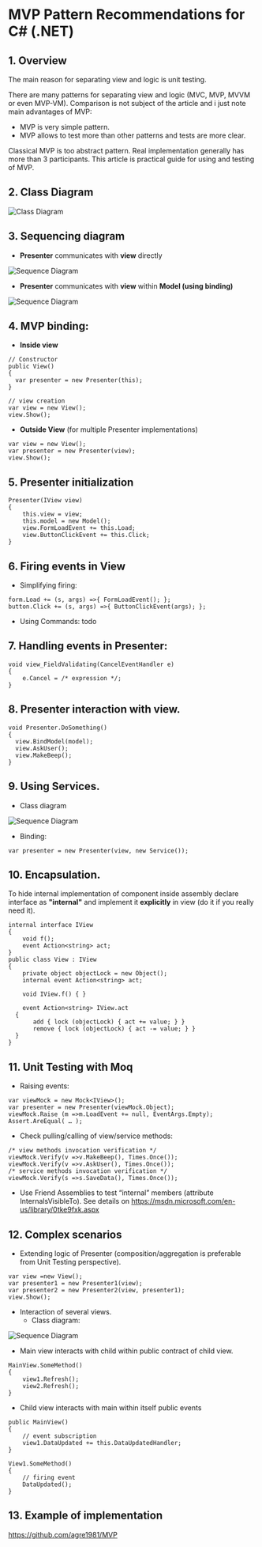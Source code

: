 # MVP Pattern Recommendations for C# (.NET)

## 1. Overview
The main reason for separating view and logic is unit testing.

There are many patterns for separating view and logic (MVC, MVP, MVVM or even MVP-VM). Comparison is not subject of the article and i just note main advantages of MVP:
* MVP is very simple pattern.
* MVP allows to test more than other patterns and tests are more clear.

Classical MVP is too abstract pattern. Real implementation generally has more than 3 participants. This article is practical guide for using and testing of MVP.

## 2. Class Diagram

![Class Diagram](https://github.com/agre1981/MVP/blob/master/docs/img/mvp-classdiagram.png)

## 3. Sequencing diagram
*	**Presenter** communicates with **view** directly
  
![Sequence Diagram](https://github.com/agre1981/MVP/blob/master/docs/img/mvp-seqdiagram-1.png)
  
*	**Presenter** communicates with **view** within **Model (using binding)**
  
![Sequence Diagram](https://github.com/agre1981/MVP/blob/master/docs/img/mvp-seqdiagram-2.png)
  
## 4. MVP binding:
  * **Inside view**
```
// Constructor
public View()
{
  var presenter = new Presenter(this);
}

// view creation
var view = new View();
view.Show();
```
  * **Outside View** (for multiple Presenter implementations)
```
var view = new View();
var presenter = new Presenter(view);
view.Show();
```
## 5.	Presenter initialization
```
Presenter(IView view)
{
	this.view = view;
	this.model = new Model();
	view.FormLoadEvent += this.Load;
	view.ButtonClickEvent += this.Click;
}
```
## 6. Firing events in View
* Simplifying firing:
```
form.Load += (s, args) =>{ FormLoadEvent(); };
button.Click += (s, args) =>{ ButtonClickEvent(args); };
```
* Using Commands:
todo

## 7. Handling events in Presenter:
```
void view_FieldValidating(CancelEventHandler e)
{
	e.Cancel = /* expression */;
}
```
## 8.	Presenter interaction with view.
```
void Presenter.DoSomething()
{
  view.BindModel(model);
  view.AskUser();
  view.MakeBeep();
}
```
## 9.	Using Services.
* Class diagram

![Sequence Diagram](https://github.com/agre1981/MVP/blob/master/docs/img/mvp-service.png)

* Binding:
```
var presenter = new Presenter(view, new Service());
```

## 10. Encapsulation.

To hide internal implementation of component inside assembly declare interface as **"internal"** and implement it **explicitly** in view (do it if you really need it).
```
internal interface IView
{
	void f();
	event Action<string> act;
}
public class View : IView
{
	private object objectLock = new Object(); 
	internal event Action<string> act;

	void IView.f() { }

	event Action<string> IView.act
  {
	   add { lock (objectLock) { act += value; } }
	   remove { lock (objectLock) { act -= value; } }
  }
}
```
## 11. Unit Testing with Moq 
* Raising events:
```
var viewMock = new Mock<IView>();
var presenter = new Presenter(viewMock.Object);
viewMock.Raise (m =>m.LoadEvent += null, EventArgs.Empty);
Assert.AreEqual( … );
```
*	Check pulling/calling of view/service methods:
```
/* view methods invocation verification */
viewMock.Verify(v =>v.MakeBeep(), Times.Once()); 
viewMock.Verify(v =>v.AskUser(), Times.Once()); 
/* service methods invocation verification */
viewMock.Verify(s =>s.SaveData(), Times.Once()); 
```
* Use Friend Assemblies to test “internal” members (attribute InternalsVisibleTo). See details on https://msdn.microsoft.com/en-us/library/0tke9fxk.aspx

## 12. Complex scenarios
* Extending logic of Presenter (composition/aggregation is preferable from Unit Testing perspective).
```
var view =new View();
var presenter1 = new Presenter1(view);
var presenter2 = new Presenter2(view, presenter1);
view.Show();
```
* Interaction of several views. 
  * Class diagram:
  
![Sequence Diagram](https://github.com/agre1981/MVP/blob/master/docs/img/mvp-classdiagram-complex.png)

  * Main view interacts with child within public contract of child view.
```
MainView.SomeMethod()
{
	view1.Refresh();
	view2.Refresh();
}
```
  * Child view interacts with main within itself public events
```
public MainView()
{
	// event subscription
	view1.DataUpdated += this.DataUpdatedHandler;
}

View1.SomeMethod()
{
	// firing event
	DataUpdated();
}
```

## 13. Example of implementation 

  https://github.com/agre1981/MVP

  






